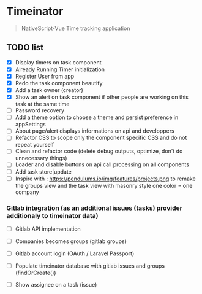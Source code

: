# Timeinator

> NativeScript-Vue Time tracking application

## TODO list
 - [X] Display timers on task component
 - [X] Already Running Timer initialization
 - [X] Register User from app
 - [X] Redo the task component beautify
 - [X] Add a task owner (creator)
 - [X] Show an alert on task component if other people are working on this task at the same time
 - [ ] Password recovery
 - [ ] Add a theme option to choose a theme and persist preference in appSettings
 - [ ] About page/alert displays informations on api and developpers
 - [ ] Refactor CSS to scope only the component specific CSS and do not repeat yourself
 - [ ] Clean and refactor code (delete debug outputs, optimize, don't do unnecessary things)
 - [ ] Loader and disable buttons on api call processing on all components
 - [ ] Add task store|update
 - [ ] Inspire with : https://pendulums.io/img/features/projects.png to remake the groups view and the task view with masonry style one color = one company

### Gitlab integration (as an additional issues (tasks) provider additionaly to timeinator data)
 - [ ] Gitlab API implementation
 - [ ] Companies becomes groups (gitlab groups)
 - [ ] Gitlab account login (OAuth / Laravel Passport)
 - [ ] Populate timeinator database with gitlab issues and groups (findOrCreate())
 - [ ] Show assignee on a task (issue)

